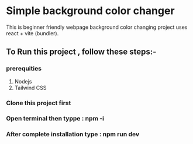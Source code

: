 # Simple background color changer
This is beginner friendly webpage background color changing project uses react + vite (bundler).

## To Run this project , follow these steps:-

### prerequities
1) Nodejs
2) Tailwind CSS

### Clone this project first
### Open terminal then typpe : npm -i
### After complete installation type : npm run dev
